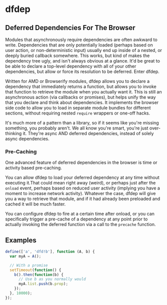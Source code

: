 # dfdep
## Deferred Dependencies For The Browser

Modules that asynchronously require dependencies are often awkward to write. Dependencies
that are only potentially loaded (perhaps based on user action, or non-deterministic input) usually
end up inside of a nested, or deeply buried callback somewhere. This works, but kind of makes the
dependency tree ugly, and isn't always obvious at a glance. It'd be great to be able to declare
a top-level dependency with all of your other dependencies, but allow or force its resolution to
be deferred. Enter dfdep.

Written for AMD or Browserify modules, dfdep allows you to declare a dependency that immediately
returns a function, but allows you to invoke that function to retrieve the module when you actually
want it. This is still an asynchronous action (via callbacks or promises), but helps unify the way
that you declare and think about dependencies. It implements the browser side code to allow you to
load in separate module bundles for different sections, without requiring nested `require` wrappers
or one-off hacks.

It's much more of a pattern than a library, so if it seems like you're missing something, you
probably aren't. We all know you're smart, you're just over-thinking it. They're async AND deferred
dependencies, instead of solely async dependencies.

### Pre-Caching

One advanced feature of deferred dependencies in the browser is time or activity based pre-caching.

You can allow dfdep to load your deferred dependency at any time without executing it.That could
mean right away (weird), or perhaps just after the `onload` event, perhaps based on reduced user
activity (implying you have a moment to increase network activity). Whatever the case, dfdep will
give you a way to retrieve that module, and if it had already been preloaded and cached it will be
much faster.

You can configure dfdep to fire at a certain time after onload, or you can specifically trigger a
pre-cache of a dependency at any point prior to actually invoking the deferred function via a call
to the `precache` function.

## Examples

```javascript
define(['a', 'dfd!b'], function (A, b) {
  var myA = A();

  // With a promise
  setTimeout(function() {
    b().then(function(b) {
      // Use b as you normally would
      myA.list.push(b.prop);
    });
  }, 10000);
});
```
